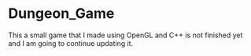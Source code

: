 # Dungeon_Game

This a small game that I made using OpenGL and C++ is not finished yet and I am going to continue updating it.
